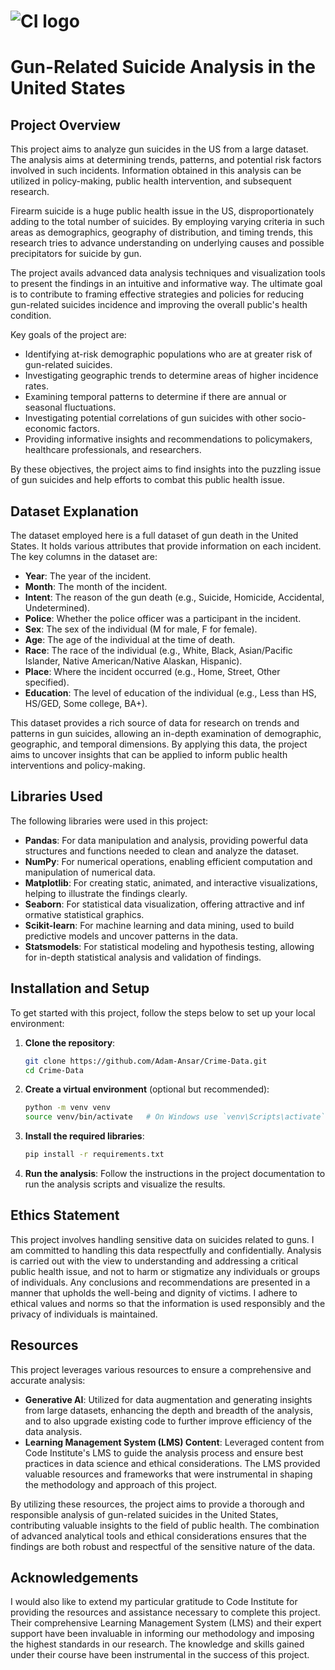 # ![CI logo](https://codeinstitute.s3.amazonaws.com/fullstack/ci_logo_small.png)

# Gun-Related Suicide Analysis in the United States

## Project Overview

This project aims to analyze gun suicides in the US from a large dataset. The analysis aims at determining trends, patterns, and potential risk factors involved in such incidents. Information obtained in this analysis can be utilized in policy-making, public health intervention, and subsequent research.

Firearm suicide is a huge public health issue in the US, disproportionately adding to the total number of suicides. By employing varying criteria in such areas as demographics, geography of distribution, and timing trends, this research tries to advance understanding on underlying causes and possible precipitators for suicide by gun.

The project avails advanced data analysis techniques and visualization tools to present the findings in an intuitive and informative way. The ultimate goal is to contribute to framing effective strategies and policies for reducing gun-related suicides incidence and improving the overall public's health condition.

Key goals of the project are:

- Identifying at-risk demographic populations who are at greater risk of gun-related suicides.
- Investigating geographic trends to determine areas of higher incidence rates.
- Examining temporal patterns to determine if there are annual or seasonal fluctuations.
- Investigating potential correlations of gun suicides with other socio-economic factors.
- Providing informative insights and recommendations to policymakers, healthcare professionals, and researchers.

By these objectives, the project aims to find insights into the puzzling issue of gun suicides and help efforts to combat this public health issue.

## Dataset Explanation

The dataset employed here is a full dataset of gun death in the United States. It holds various attributes that provide information on each incident. The key columns in the dataset are:

- **Year**: The year of the incident.
- **Month**: The month of the incident.
- **Intent**: The reason of the gun death (e.g., Suicide, Homicide, Accidental, Undetermined).
- **Police**: Whether the police officer was a participant in the incident.
- **Sex**: The sex of the individual (M for male, F for female).
- **Age**: The age of the individual at the time of death.
- **Race**: The race of the individual (e.g., White, Black, Asian/Pacific Islander, Native American/Native Alaskan, Hispanic).
- **Place**: Where the incident occurred (e.g., Home, Street, Other specified).
- **Education**: The level of education of the individual (e.g., Less than HS, HS/GED, Some college, BA+).

This dataset provides a rich source of data for research on trends and patterns in gun suicides, allowing an in-depth examination of demographic, geographic, and temporal dimensions. By applying this data, the project aims to uncover insights that can be applied to inform public health interventions and policy-making.

## Libraries Used

The following libraries were used in this project:

- **Pandas**: For data manipulation and analysis, providing powerful data structures and functions needed to clean and analyze the dataset.
- **NumPy**: For numerical operations, enabling efficient computation and manipulation of numerical data.
- **Matplotlib**: For creating static, animated, and interactive visualizations, helping to illustrate the findings clearly.
- **Seaborn**: For statistical data visualization, offering attractive and inf
ormative statistical graphics.
- **Scikit-learn**: For machine learning and data mining, used to build predictive models and uncover patterns in the data.
- **Statsmodels**: For statistical modeling and hypothesis testing, allowing for in-depth statistical analysis and validation of findings.

## Installation and Setup

To get started with this project, follow the steps below to set up your local environment:

1. **Clone the repository**:
    ```bash
    git clone https://github.com/Adam-Ansar/Crime-Data.git
    cd Crime-Data
    ```

2. **Create a virtual environment** (optional but recommended):
    ```bash
    python -m venv venv
    source venv/bin/activate   # On Windows use `venv\Scripts\activate`
    ```

3. **Install the required libraries**:
    ```bash
    pip install -r requirements.txt
    ```

4. **Run the analysis**:
    Follow the instructions in the project documentation to run the analysis scripts and visualize the results.


## Ethics Statement

This project involves handling sensitive data on suicides related to guns. I am committed to handling this data respectfully and confidentially. Analysis is carried out with the view to understanding and addressing a critical public health issue, and not to harm or stigmatize any individuals or groups of individuals. Any conclusions and recommendations are presented in a manner that upholds the well-being and dignity of victims. I adhere to ethical values and norms so that the information is used responsibly and the privacy of individuals is maintained.

## Resources

This project leverages various resources to ensure a comprehensive and accurate analysis:

- **Generative AI**: Utilized for data augmentation and generating insights from large datasets, enhancing the depth and breadth of the analysis, and to also upgrade existing code to further improve efficiency of the data analysis.
- **Learning Management System (LMS) Content**: Leveraged content from Code Institute's LMS to guide the analysis process and ensure best practices in data science and ethical considerations. The LMS provided valuable resources and frameworks that were instrumental in shaping the methodology and approach of this project.

By utilizing these resources, the project aims to provide a thorough and responsible analysis of gun-related suicides in the United States, contributing valuable insights to the field of public health. The combination of advanced analytical tools and ethical considerations ensures that the findings are both robust and respectful of the sensitive nature of the data.

## Acknowledgements

I would also like to extend my particular gratitude to Code Institute for providing the resources and assistance necessary to complete this project. Their comprehensive Learning Management System (LMS) and their expert support have been invaluable in informing our methodology and imposing the highest standards in our research. The knowledge and skills gained under their course have been instrumental in the success of this project.
